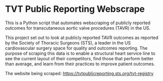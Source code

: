 # TVT Public Reporting Webscrape
This is a Python script that automates webscraping of publicly reported outcomes for transcutaneous aortic valve procedures (TAVR) in the US.

This project set out to look at publicly reported TAVR outcomes as reported by the Society of Thoracic Surgeons (STS), a leader in the US cardiovascular surgery space for quality and outcomes reporting. The purpose of scraping this data is to enable a structural heart service line to see the current layout of their competitors, find those that perform better than average, and learn from their practices to improve patient outcomes. 

The website being scraped: https://tvtpublicreporting.sts.org/tvt-registry
